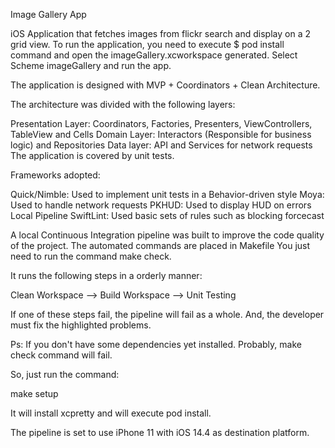 Image Gallery App

iOS Application that fetches images from flickr search and display on a 2 grid view. To run the application, you need to execute $ pod install command and open the imageGallery.xcworkspace generated. Select Scheme imageGallery and run the app.

The application is designed with MVP + Coordinators + Clean Architecture.

The architecture was divided with the following layers:

Presentation Layer: Coordinators, Factories, Presenters, ViewControllers, TableView and Cells
Domain Layer: Interactors (Responsible for business logic) and Repositories
Data layer: API and Services for network requests
The application is covered by unit tests.

Frameworks adopted:

Quick/Nimble: Used to implement unit tests in a Behavior-driven style
Moya: Used to handle network requests
PKHUD: Used to display HUD on errors
Local Pipeline
SwiftLint: Used basic sets of rules such as blocking forcecast

A local Continuous Integration pipeline was built to improve the code quality of the project. The automated commands are placed in Makefile You just need to run the command make check.

It runs the following steps in a orderly manner:

Clean Workspace --> Build Workspace --> Unit Testing 

If one of these steps fail, the pipeline will fail as a whole. And, the developer must fix the highlighted problems.

Ps: If you don't have some dependencies yet installed. Probably, make check command will fail.

So, just run the command:

make setup

It will install xcpretty and will execute pod install.

The pipeline is set to use iPhone 11 with iOS 14.4 as destination platform.
